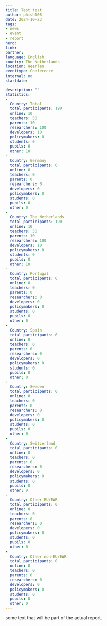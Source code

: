 ```yaml
---
title: Test test
author: phish108
date: 2024-10-23
tags: 
- news
- event
- report
hero: 
link: 
partner: 
language: English
country: The Netherlands
location: Heerlen
eventtype: Conference
internal: no
startdate: 

description: ""
statistics: 
- 
  Country: Total
  total participants: 190
  online: 10
  teachers: 50
  parents: 10
  researchers: 100
  developers: 10
  policymakers: 0
  students: 0
  pupils: 0
  other: 10
- 
  Country: Germany
  total participants: 0
  online: 0
  teachers: 0
  parents: 0
  researchers: 0
  developers: 0
  policymakers: 0
  students: 0
  pupils: 0
  other: 0
- 
  Country: The Netherlands
  total participants: 190
  online: 10
  teachers: 50
  parents: 10
  researchers: 100
  developers: 10
  policymakers: 0
  students: 0
  pupils: 0
  other: 10
- 
  Country: Portugal
  total participants: 0
  online: 0
  teachers: 0
  parents: 0
  researchers: 0
  developers: 0
  policymakers: 0
  students: 0
  pupils: 0
  other: 0
- 
  Country: Spain
  total participants: 0
  online: 0
  teachers: 0
  parents: 0
  researchers: 0
  developers: 0
  policymakers: 0
  students: 0
  pupils: 0
  other: 0
- 
  Country: Sweden
  total participants: 0
  online: 0
  teachers: 0
  parents: 0
  researchers: 0
  developers: 0
  policymakers: 0
  students: 0
  pupils: 0
  other: 0
- 
  Country: Switzerland
  total participants: 0
  online: 0
  teachers: 0
  parents: 0
  researchers: 0
  developers: 0
  policymakers: 0
  students: 0
  pupils: 0
  other: 0
- 
  Country: Other EU/EWR
  total participants: 0
  online: 0
  teachers: 0
  parents: 0
  researchers: 0
  developers: 0
  policymakers: 0
  students: 0
  pupils: 0
  other: 0
- 
  Country: Other non-EU/EWR
  total participants: 0
  online: 0
  teachers: 0
  parents: 0
  researchers: 0
  developers: 0
  policymakers: 0
  students: 0
  pupils: 0
  other: 0
---
```


some text that will be part of the actual report.
